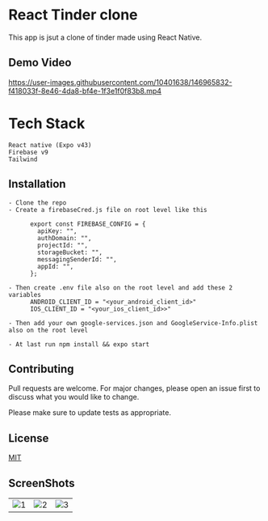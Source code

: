 # React Tinder clone

This app is jsut a clone of tinder made using React Native.

## Demo Video

https://user-images.githubusercontent.com/10401638/146965832-f418033f-8e46-4da8-bf4e-1f3e1f0f83b8.mp4

# Tech Stack

```
React native (Expo v43)
Firebase v9
Tailwind
```

## Installation

```
- Clone the repo
- Create a firebaseCred.js file on root level like this

      export const FIREBASE_CONFIG = {
        apiKey: "",
        authDomain: "",
        projectId: "",
        storageBucket: "",
        messagingSenderId: "",
        appId: "",
      };

- Then create .env file also on the root level and add these 2 variables
      ANDROID_CLIENT_ID = "<your_android_client_id>"
      IOS_CLIENT_ID = "<your_ios_client_id>>"

- Then add your own google-services.json and GoogleService-Info.plist also on the root level

- At last run npm install && expo start

```

## Contributing

Pull requests are welcome. For major changes, please open an issue first to discuss what you would like to change.

Please make sure to update tests as appropriate.

## License

[MIT](https://choosealicense.com/licenses/mit/)

## ScreenShots

|                                                                                                             |                                                                                                             |                                                                                                             |
| :---------------------------------------------------------------------------------------------------------: | :---------------------------------------------------------------------------------------------------------: | :---------------------------------------------------------------------------------------------------------: |
| ![1](https://user-images.githubusercontent.com/10401638/146967399-48a5a5bf-a95d-4c8d-860f-b4e1acdef422.png) | ![2](https://user-images.githubusercontent.com/10401638/146967448-4454f18b-7b59-4b39-862c-f30b74368d30.png) | ![3](https://user-images.githubusercontent.com/10401638/146967492-4129a044-d64d-4c7f-aa1c-77a204d645c3.png) |
